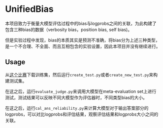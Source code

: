 # UnifiedBias

本项目致力于衡量大模型评估过程中的bias与logprobs之间的关联，为此构建了包含三种bias的数据（verbosity bias，position bias, self bias)。

但是实验过程中发现，bias的本质其实是预测不准确，将bias分为上述三种类型，是一个不合理、不全面、而且互相包含的实验设置，因此本项目并没有继续进行。

## Usage
从[这个比赛](https://huggingface.co/datasets/lmsys/lmsys-arena-human-preference-55k)下载训练集，然后运行`create_test.py`或者`create_new_test.py`来构建测试集。

在这之后，运行`evaluate_judge.py`来调用大模型在meta-evaluation set上进行测试，测试结果可以反映不同大模型作为评估器时，不同类型bias的大小。

在这之后，运行`cal_ans_reliability.py`来计算大模型对于输出答案部分的logprobs，可以对比logprobs和评估结果，观察评估结果和logprobs大小之间的关联。
